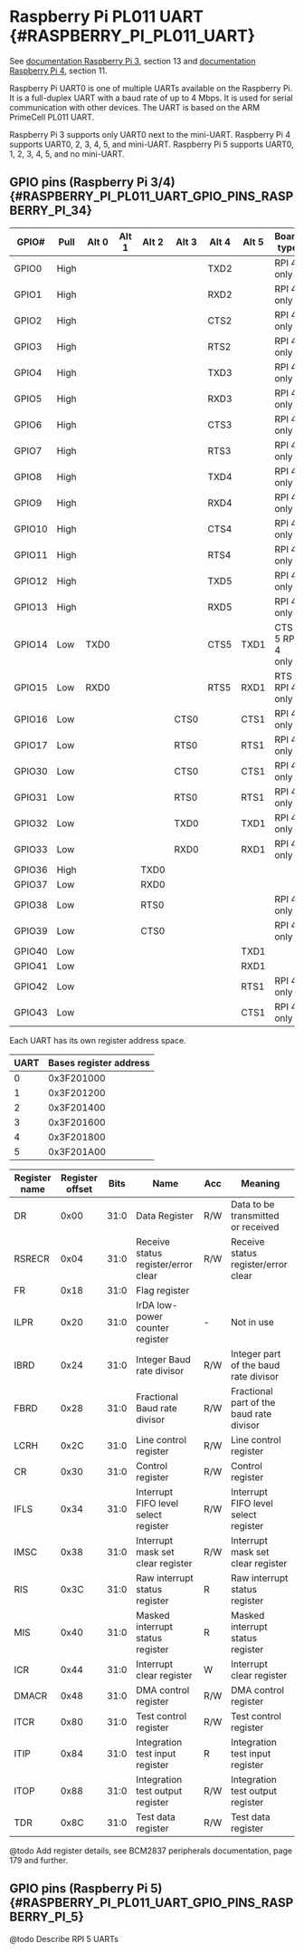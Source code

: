 # Raspberry Pi PL011 UART {#RASPBERRY_PI_PL011_UART}

See [documentation Raspberry Pi 3](pdf/bcm2837-peripherals.pdf), section 13 and [documentation Raspberry Pi 4](pdf/bcm2711-peripherals.pdf), section 11.

Raspberry Pi UART0 is one of multiple UARTs available on the Raspberry Pi.
It is a full-duplex UART with a baud rate of up to 4 Mbps. It is used for serial communication with other devices.
The UART is based on the ARM PrimeCell PL011 UART.

Raspberry Pi 3 supports only UART0 next to the mini-UART.
Raspberry Pi 4 supports UART0, 2, 3, 4, 5, and mini-UART.
Raspberry Pi 5 supports UART0, 1, 2, 3, 4, 5, and no mini-UART.

## GPIO pins (Raspberry Pi 3/4) {#RASPBERRY_PI_PL011_UART_GPIO_PINS_RASPBERRY_PI_34}

| GPIO#  |Pull  | Alt 0 | Alt 1 | Alt 2 | Alt 3 | Alt 4 | Alt 5 | Board type
|--------|------|-------|-------|-------|-------|-------|-------|------------
| GPIO0  | High |       |       |       |       | TXD2  |       | RPI 4 only
| GPIO1  | High |       |       |       |       | RXD2  |       | RPI 4 only
| GPIO2  | High |       |       |       |       | CTS2  |       | RPI 4 only
| GPIO3  | High |       |       |       |       | RTS2  |       | RPI 4 only
| GPIO4  | High |       |       |       |       | TXD3  |       | RPI 4 only
| GPIO5  | High |       |       |       |       | RXD3  |       | RPI 4 only
| GPIO6  | High |       |       |       |       | CTS3  |       | RPI 4 only
| GPIO7  | High |       |       |       |       | RTS3  |       | RPI 4 only
| GPIO8  | High |       |       |       |       | TXD4  |       | RPI 4 only
| GPIO9  | High |       |       |       |       | RXD4  |       | RPI 4 only
| GPIO10 | High |       |       |       |       | CTS4  |       | RPI 4 only
| GPIO11 | High |       |       |       |       | RTS4  |       | RPI 4 only
| GPIO12 | High |       |       |       |       | TXD5  |       | RPI 4 only
| GPIO13 | High |       |       |       |       | RXD5  |       | RPI 4 only
| GPIO14 | Low  | TXD0  |       |       |       | CTS5  | TXD1  | CTS 5 RPI 4 only
| GPIO15 | Low  | RXD0  |       |       |       | RTS5  | RXD1  | RTS 5 RPI 4 only
| GPIO16 | Low  |       |       |       | CTS0  |       | CTS1  | RPI 4 only
| GPIO17 | Low  |       |       |       | RTS0  |       | RTS1  | RPI 4 only
| GPIO30 | Low  |       |       |       | CTS0  |       | CTS1  | RPI 4 only
| GPIO31 | Low  |       |       |       | RTS0  |       | RTS1  | RPI 4 only
| GPIO32 | Low  |       |       |       | TXD0  |       | TXD1  | RPI 4 only
| GPIO33 | Low  |       |       |       | RXD0  |       | RXD1  | RPI 4 only
| GPIO36 | High |       |       | TXD0  |       |       |       |
| GPIO37 | Low  |       |       | RXD0  |       |       |       |
| GPIO38 | Low  |       |       | RTS0  |       |       |       | RPI 4 only
| GPIO39 | Low  |       |       | CTS0  |       |       |       | RPI 4 only
| GPIO40 | Low  |       |       |       |       |       | TXD1  |
| GPIO41 | Low  |       |       |       |       |       | RXD1  |
| GPIO42 | Low  |       |       |       |       |       | RTS1  | RPI 4 only
| GPIO43 | Low  |       |       |       |       |       | CTS1  | RPI 4 only

Each UART has its own register address space.

| UART | Bases register address |
|------|------------------------|
| 0    | 0x3F201000             |
| 1    | 0x3F201200             |
| 2    | 0x3F201400             |
| 3    | 0x3F201600             |
| 4    | 0x3F201800             |
| 5    | 0x3F201A00             |

| Register name | Register offset | Bits  | Name                                  | Acc | Meaning |
|---------------|-----------------|-------|---------------------------------------|-----|---------|
| DR            | 0x00            | 31:0  | Data Register                         | R/W | Data to be transmitted or received
| RSRECR        | 0x04            | 31:0  | Receive status register/error clear   | R/W | Receive status register/error clear
| FR            | 0x18            | 31:0  | Flag register
| ILPR          | 0x20            | 31:0  | IrDA low-power counter register       | -   | Not in use
| IBRD          | 0x24            | 31:0  | Integer Baud rate divisor             | R/W | Integer part of the baud rate divisor
| FBRD          | 0x28            | 31:0  | Fractional Baud rate divisor          | R/W | Fractional part of the baud rate divisor
| LCRH          | 0x2C            | 31:0  | Line control register                 | R/W | Line control register
| CR            | 0x30            | 31:0  | Control register                      | R/W | Control register
| IFLS          | 0x34            | 31:0  | Interrupt FIFO level select register  | R/W | Interrupt FIFO level select register
| IMSC          | 0x38            | 31:0  | Interrupt mask set clear register     | R/W | Interrupt mask set clear register
| RIS           | 0x3C            | 31:0  | Raw interrupt status register         | R   | Raw interrupt status register
| MIS           | 0x40            | 31:0  | Masked interrupt status register      | R   | Masked interrupt status register
| ICR           | 0x44            | 31:0  | Interrupt clear register              | W   | Interrupt clear register
| DMACR         | 0x48            | 31:0  | DMA control register                  | R/W | DMA control register
| ITCR          | 0x80            | 31:0  | Test control register                 | R/W | Test control register
| ITIP          | 0x84            | 31:0  | Integration test input register       | R   | Integration test input register
| ITOP          | 0x88            | 31:0  | Integration test output register      | R/W | Integration test output register
| TDR           | 0x8C            | 31:0  | Test data register                    | R/W | Test data register

@todo Add register details, see BCM2837 peripherals documentation, page 179 and further.

## GPIO pins (Raspberry Pi 5) {#RASPBERRY_PI_PL011_UART_GPIO_PINS_RASPBERRY_PI_5}

@todo Describe RPI 5 UARTs

